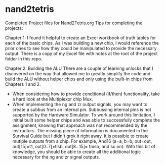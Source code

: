 # nand2tetris
Completed Project files for Nand2Tetris.org 
Tips for completing the projects:

Chapter 1: I found it helpful to create an Excel workbook of truth tables for each of the basic chips.  As I was building a new chip, I would reference the prior ones to see how they could be manipulated to provide the necessary output.  There is a copy of my Excel file with notes at the root of the project folder in this repo.

Chapter 2: Building the ALU
There are a couple of learning unlocks that I discovered on the way that allowed me to greatly simplify the code and build the ALU without helper chips and only using the built-in chips from Chapters 1 and 2.
* When considering how to provide conditional (if/then) functionality, take a hard look at the Multiplexor chip Mux.  
* When implementing the ng and zr output signals, you may want to create a subbus from an internal pin.  Subbussing internal pins is not supported by the Hardware Simulator.  To work around this limitation, I initial built some helper chips and was able to successfully complete the assignment, knowing that approach was not recommended by the instructors.  The missing piece of information is documented in the Survival Guide but I didn't grok it right away.  it is possible to create mutiple outputs from a chip.  For example, And16 (a=a, b=b, out=out, out[15]=t1, out[0..7]=tlsb, out[8...15]= tmsb, and so on).  With this bit of knowledge, you should be able to create all the additional logic necessary for the ng and zr signal outputs.
